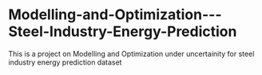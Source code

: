 # Modelling-and-Optimization---Steel-Industry-Energy-Prediction
This is a project on Modelling and Optimization under uncertainity for steel industry energy prediction dataset
